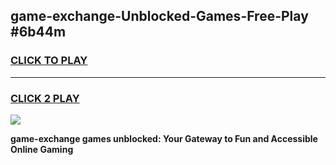 
## game-exchange-Unblocked-Games-Free-Play #6b44m
<h3>
<a href="https://us.freeplayer.one?title=game-exchange&ref=9M">CLICK TO PLAY</a></h3>
<hr>

<h3>
<a href="https://us.freeplayer.one?title=game-exchange&ref=9M">CLICK 2 PLAY</a>
  
</h3>

<a href="https://us.freeplayer.one?title=game-exchange&ref=9M"><img src="https://clearcache.store/games.png"></a>


**game-exchange games unblocked: Your Gateway to Fun and Accessible Online Gaming**
